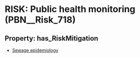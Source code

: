 # RISK: __Public health monitoring__ (PBN__Risk_718)

## Property: has_RiskMitigation

* [Sewage epidemiology](PBN__RiskMitigation_1001)

